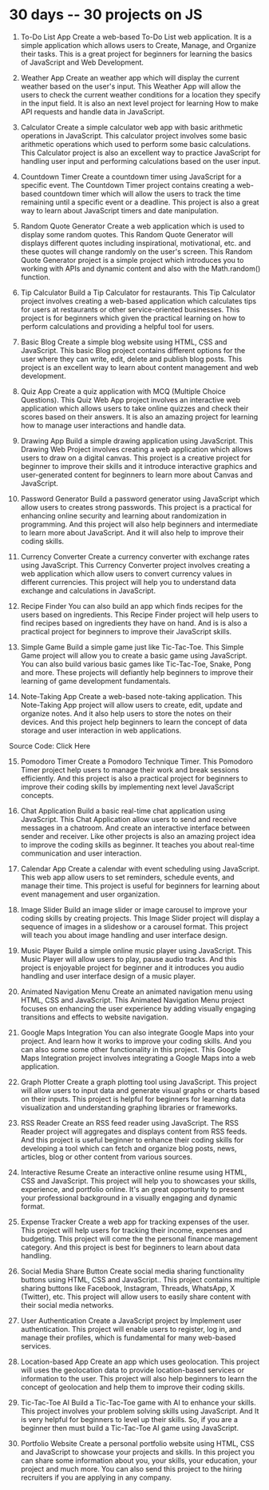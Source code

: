 # 30 days -- 30 projects on JS

1. To-Do List App
Create a web-based To-Do List web application. It is a simple application which allows users to Create, Manage, and Organize their tasks. This is a great project for beginners for learning the basics of JavaScript and Web Development.

2. Weather App
Create an weather app which will display the current weather based on the user's input. This Weather App will allow the users to check the current weather conditions for a location they specify in the input field. It is also an next level project for learning How to make API requests and handle data in JavaScript.

3. Calculator
Create a simple calculator web app with basic arithmetic operations in JavaScript. This calculator project involves some basic arithmetic operations which used to perform some basic calculations. This Calculator project is also an excellent way to practice JavaScript for handling user input and performing calculations based on the user input.

4. Countdown Timer
Create a countdown timer using JavaScript for a specific event. The Countdown Timer project contains creating a web-based countdown timer which will allow the users to track the time remaining until a specific event or a deadline. This project is also a great way to learn about JavaScript timers and date manipulation.

5. Random Quote Generator
Create a web application which is used to display some random quotes. This Random Quote Generator  will displays different quotes including inspirational, motivational, etc. and these quotes will change randomly on the user's screen. This Random Quote Generator project is a simple project which introduces you to working with APIs and dynamic content and also with the Math.random() function.

6. Tip Calculator
Build a Tip Calculator for restaurants. This Tip Calculator project involves creating a web-based application which calculates tips for users at restaurants or other service-oriented businesses. This project is for beginners which given the practical learning on how to perform calculations and providing a helpful tool for users.

7. Basic Blog
Create a simple blog website using HTML, CSS and JavaScript. This basic Blog project contains different options for the user where they can write, edit, delete and publish blog posts. This project is an excellent way to learn about content management and web development.

8. Quiz App
Create a quiz application with MCQ (Multiple Choice Questions). This Quiz Web App project involves an interactive web application which allows users to take online quizzes and check their scores based on their answers. It is also an amazing project for learning how to manage user interactions and handle data.

9. Drawing App
Build a simple drawing application using JavaScript. This Drawing Web Project involves creating a web application which allows users to draw on a digital canvas. This project is a creative project for beginner to improve their skills and it introduce interactive graphics and user-generated content for beginners to learn more about Canvas and JavaScript.

10. Password Generator
Build a password generator using JavaScript which allow users to creates strong passwords. This project is a practical for enhancing online security and learning about randomization in programming. And this project will also help beginners and intermediate to learn more about JavaScript. And it will also help to improve their coding skills.

11. Currency Converter
Create a currency converter with exchange rates using JavaScript. This Currency Converter project involves creating a web application which allow users to convert currency values in different currencies. This project will help you to understand data exchange and calculations in JavaScript.

12. Recipe Finder
You can also build an app which finds recipes for the users based on ingredients. This Recipe Finder project will help users to find recipes based on ingredients they have on hand. And is is also a practical project for beginners to improve their JavaScript skills.

13. Simple Game
Build a simple game just like Tic-Tac-Toe. This Simple Game project will allow you to create a basic game using JavaScript. You can also build various basic games like Tic-Tac-Toe, Snake, Pong and more. These projects will defiantly help beginners to improve their learning of game development fundamentals.

14. Note-Taking App
Create a web-based note-taking application. This Note-Taking App project will allow users to create, edit, update and organize notes. And it also help users to store the notes on their devices. And this project help beginners to learn the concept of data storage and user interaction in web applications.

Source Code: Click Here

15. Pomodoro Timer
Create a Pomodoro Technique Timer. This Pomodoro Timer project help users to manage their work and break sessions efficiently. And this project is also a practical project for beginners to improve their coding skills by implementing next level JavaScript concepts.

16. Chat Application
Build a basic real-time chat application using JavaScript. This Chat Application allow users to send and receive messages in a chatroom. And create an interactive interface between sender and receiver. Like other projects is also an amazing project idea to improve the coding skills as beginner. It teaches you about real-time communication and user interaction.

17. Calendar App
Create a calendar with event scheduling using JavaScript. This web app allow users to set reminders, schedule events, and manage their time. This project is useful for beginners for learning about event management and user organization.

18. Image Slider
Build an image slider or image carousel to improve your coding skills by creating projects. This Image Slider project will display a sequence of images in a slideshow or a carousel format. This project will teach you about image handling and user interface design.

19. Music Player
Build a simple online music player using JavaScript. This Music Player will allow users to play, pause audio tracks. And this project is enjoyable project for beginner and it introduces you audio handling and user interface design of a music player.

20. Animated Navigation Menu
Create an animated navigation menu using HTML, CSS and JavaScript. This Animated Navigation Menu project focuses on enhancing the user experience by adding visually engaging transitions and effects to website navigation.

21. Google Maps Integration
You can also integrate Google Maps into your project. And learn how it works to improve your coding skills. And you can also some some other functionality in this project. This Google Maps Integration project involves integrating a Google Maps into a web application.

22. Graph Plotter
Create a graph plotting tool using JavaScript. This project will allow users to input data and generate visual graphs or charts based on their inputs. This project is helpful for beginners for learning data visualization and understanding graphing libraries or frameworks.

23. RSS Reader
Create an RSS feed reader using JavaScript. The RSS Reader project will aggregates and displays content from RSS feeds. And this project is useful beginner to enhance their coding skills for developing a tool which can fetch and organize blog posts, news, articles, blog or other content from various sources.

24. Interactive Resume
Create an interactive online resume using HTML, CSS and JavaScript. This project will help you to showcases your skills, experience, and portfolio online. It's an great opportunity to present your professional background in a visually engaging and dynamic format.

25. Expense Tracker
Create a web app for tracking expenses of the user. This project will help users for tracking their income, expenses and budgeting. This project will come the the personal finance management category. And this project is best for beginners to learn about data handling.

26. Social Media Share Button
Create social media sharing functionality buttons using HTML, CSS and JavaScript.. This project contains multiple sharing buttons like Facebook, Instagram, Threads, WhatsApp, X (Twitter), etc. This project will allow users to easily share content with their social media networks.

27. User Authentication
Create a JavaScript project by Implement user authentication. This project will enable users to register, log in, and manage their profiles, which is fundamental for many web-based services.

28. Location-based App
Create an app which uses geolocation. This project will uses the geolocation data to provide location-based services or information to the user. This project will also help beginners to learn the concept of geolocation and help them to improve their coding skills.

29. Tic-Tac-Toe AI
Build a Tic-Tac-Toe game with AI to enhance your skills. This project involves your problem solving skills using JavaScript. And It is very helpful for beginners to level up their skills. So, if you are a beginner then must build  a Tic-Tac-Toe AI game using JavaScript.

30. Portfolio Website 
Create a personal portfolio website using HTML, CSS and JavaScript to showcase your projects and skills. In this project you can share some information about you, your skills, your education, your project and much more. You can also send this project to the hiring recruiters if you are applying in any company.

